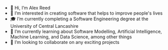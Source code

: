 - 👋 Hi, I’m Alex Reed
- 👀 I’m interested in creating software that helps to improve people's lives
- 🎓 I’m currently completing a Software Engineering degree at the University of Central Lancashire
- 🌱 I’m currently learning about Software Modelling, Artificial Intelligence, Machine Learning, and Data Science, among other things
- 💞️ I’m looking to collaborate on any exciting projects

<!---
alexreed7/alexreed7 is a ✨ special ✨ repository because its `README.md` (this file) appears on your GitHub profile.
You can click the Preview link to take a look at your changes.
--->
